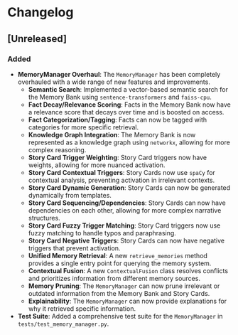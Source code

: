 # Changelog

## [Unreleased]

### Added
- **MemoryManager Overhaul**: The `MemoryManager` has been completely overhauled with a wide range of new features and improvements.
    - **Semantic Search**: Implemented a vector-based semantic search for the Memory Bank using `sentence-transformers` and `faiss-cpu`.
    - **Fact Decay/Relevance Scoring**: Facts in the Memory Bank now have a relevance score that decays over time and is boosted on access.
    - **Fact Categorization/Tagging**: Facts can now be tagged with categories for more specific retrieval.
    - **Knowledge Graph Integration**: The Memory Bank is now represented as a knowledge graph using `networkx`, allowing for more complex reasoning.
    - **Story Card Trigger Weighting**: Story Card triggers now have weights, allowing for more nuanced activation.
    - **Story Card Contextual Triggers**: Story Cards now use `spaCy` for contextual analysis, preventing activation in irrelevant contexts.
    - **Story Card Dynamic Generation**: Story Cards can now be generated dynamically from templates.
    - **Story Card Sequencing/Dependencies**: Story Cards can now have dependencies on each other, allowing for more complex narrative structures.
    - **Story Card Fuzzy Trigger Matching**: Story Card triggers now use fuzzy matching to handle typos and paraphrasing.
    - **Story Card Negative Triggers**: Story Cards can now have negative triggers that prevent activation.
    - **Unified Memory Retrieval**: A new `retrieve_memories` method provides a single entry point for querying the memory system.
    - **Contextual Fusion**: A new `ContextualFusion` class resolves conflicts and prioritizes information from different memory sources.
    - **Memory Pruning**: The `MemoryManager` can now prune irrelevant or outdated information from the Memory Bank and Story Cards.
    - **Explainability**: The `MemoryManager` can now provide explanations for why it retrieved specific information.
- **Test Suite**: Added a comprehensive test suite for the `MemoryManager` in `tests/test_memory_manager.py`.
